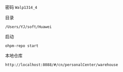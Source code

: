 
密码 `Walp1314_4`

目录
```
/Users/YJ/soft/Huawei
```

启动
```
ohpm-repo start
```


本地仓库

```
http://localhost:8088/#/cn/personalCenter/warehouse
```

